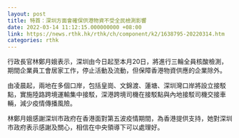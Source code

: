 ```yaml
---
layout: post
title: 特首：深圳方面會確保供港物資不受全民檢測影響
date: 2022-03-14 11:12:15.000000000 +08:00
link: https://news.rthk.hk/rthk/ch/component/k2/1638795-20220314.htm
categories: rthk
---
```


行政長官林鄭月娥表示，深圳由今日起至本月20日，將進行三輪全員核酸檢測，期間企業員工會居家工作，停止活動及流動，但保障香港物資供應的企業除外。

由凌晨起，兩地在多個口岸，包括皇崗、文錦渡、蓮塘、深圳灣口岸將設立接駁點，實施陸路跨境運輸集中接駁，深港跨境司機在接駁點與內地接駁司機交接車輛，減少疫情傳播風險。

林鄭月娥感謝深圳市政府在香港面對第五波疫情期間，為香港提供支持，她對深圳市政府表示感謝及關心，相信在中央領導下可以處理好。
